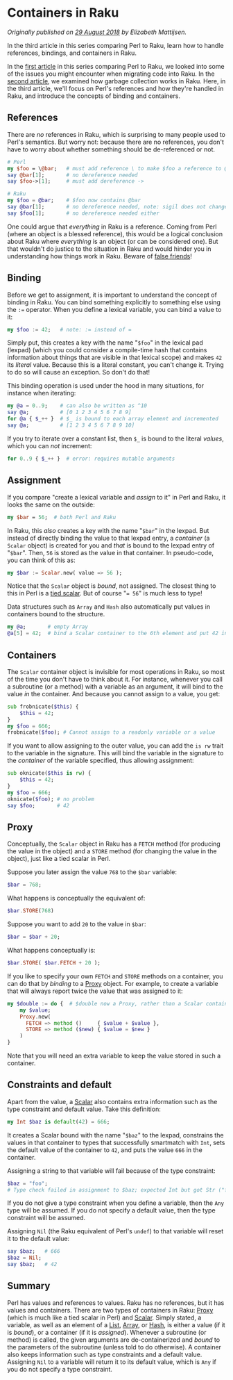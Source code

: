 Containers in Raku
==================

*Originally published on [29 August 2018](https://opensource.com/article/18/8/containers-perl-6) by Elizabeth Mattijsen.*

In the third article in this series comparing Perl to Raku, learn how to handle references, bindings, and containers in Raku.
  
In the [first article](Migrating-Perl-code-to-Raku.md) in this series comparing Perl to Raku, we looked into some of the issues you might encounter when migrating code into Raku. In the [second article](Garbage-Collection-in-Raku.md), we examined how garbage collection works in Raku. Here, in the third article, we'll focus on Perl's references and how they're handled in Raku, and introduce the concepts of binding and containers.

References
----------

There are *no* references in Raku, which is surprising to many people used to Perl's semantics. But worry not: because there are no references, you don't have to worry about whether something should be de-referenced or not.

```` perl
# Perl
my $foo = \@bar;   # must add reference \ to make $foo a reference to @bar
say @bar[1];       # no dereference needed
say $foo->[1];     # must add dereference ->
````

```` raku
# Raku
my $foo = @bar;    # $foo now contains @bar
say @bar[1];       # no dereference needed, note: sigil does not change
say $foo[1];       # no dereference needed either
````

One could argue that *everything* in Raku is a reference. Coming from Perl (where an object is a blessed reference), this would be a logical conclusion about Raku where *everything* is an object (or can be considered one). But that wouldn't do justice to the situation in Raku and would hinder you in understanding how things work in Raku. Beware of [false friends](https://en.wikipedia.org/wiki/False_friend)!

Binding
-------

Before we get to assignment, it is important to understand the concept of binding in Raku. You can bind something explicitly to something else using the `:=` operator. When you define a lexical variable, you can bind a value to it:

```` raku
my $foo := 42;   # note: := instead of =
````

Simply put, this creates a key with the name "`$foo`" in the lexical pad (lexpad) (which you could consider a compile-time hash that contains information about things that are visible in that lexical scope) and makes `42` its *literal* value. Because this is a literal constant, you can't change it. Trying to do so will cause an exception. So don't do that!

This binding operation is used under the hood in many situations, for instance when iterating:

```` raku
my @a = 0..9;    # can also be written as ^10
say @a;          # [0 1 2 3 4 5 6 7 8 9]
for @a { $_++ }  # $_ is bound to each array element and incremented
say @a;          # [1 2 3 4 5 6 7 8 9 10]
````

If you try to iterate over a constant list, then `$_` is bound to the literal *values*, which you can *not* increment:

```` raku
for 0..9 { $_++ }  # error: requires mutable arguments
````

Assignment
----------

If you compare "create a lexical variable and *assign* to it" in Perl and Raku, it looks the same on the outside:

```` perl
my $bar = 56;  # both Perl and Raku
````

In Raku, this *also* creates a key with the name "`$bar`" in the lexpad. But instead of directly binding the value to that lexpad entry, a *container* (a `Scalar` object) is created for you and *that* is bound to the lexpad entry of "`$bar`". Then, `56` is stored as the value in that container. In pseudo-code, you can think of this as:

```` raku
my $bar := Scalar.new( value => 56 );
````

Notice that the `Scalar` object is *bound*, not assigned. The closest thing to this in Perl is a [tied scalar](https://metacpan.org/pod/distribution/perl/pod/perltie.pod#Tying-Scalars). But of course "`= 56`" is much less to type!

Data structures such as `Array` and `Hash` also automatically put values in containers bound to the structure.

```` raku
my @a;       # empty Array
@a[5] = 42;  # bind a Scalar container to the 6th element and put 42 in it
````

Containers
----------

The `Scalar` container object is invisible for most operations in Raku, so most of the time you don't have to think about it. For instance, whenever you call a subroutine (or a method) with a variable as an argument, it will bind to the value *in* the container. And because you cannot assign to a value, you get:

```` raku
sub frobnicate($this) {
    $this = 42;
}
my $foo = 666;
frobnicate($foo); # Cannot assign to a readonly variable or a value
````

If you want to allow assigning to the outer value, you can add the `is rw` trait to the variable in the signature. This will bind the variable in the signature to the *container* of the variable specified, thus allowing assignment:

```` raku
sub oknicate($this is rw) {
    $this = 42;
}
my $foo = 666;
oknicate($foo); # no problem
say $foo;       # 42
````

Proxy
-----

Conceptually, the `Scalar` object in Raku has a `FETCH` method (for producing the value in the object) and a `STORE` method (for changing the value in the object), just like a tied scalar in Perl.

Suppose you later assign the value `768` to the `$bar` variable:

```` raku
$bar = 768;
````

What happens is conceptually the equivalent of:

```` raku
$bar.STORE(768)
````

Suppose you want to add `20` to the value in `$bar`:

```` raku
$bar = $bar + 20;
````

What happens conceptually is:

```` raku
$bar.STORE( $bar.FETCH + 20 );
````

If you like to specify your own `FETCH` and `STORE` methods on a container, you can do that by *binding* to a [Proxy](https://docs.raku.org/type/Proxy) object. For example, to create a variable that will always report twice the value that was assigned to it:

```` raku
my $double := do {  # $double now a Proxy, rather than a Scalar container
    my $value;
    Proxy.new(
      FETCH => method ()     { $value + $value },
      STORE => method ($new) { $value = $new }
    )
}
````

Note that you will need an extra variable to keep the value stored in such a container.

Constraints and default
-----------------------

Apart from the value, a [Scalar](https://docs.raku.org/type/Scalar) also contains extra information such as the type constraint and default value. Take this definition:

```` raku
my Int $baz is default(42) = 666;
````

It creates a Scalar bound with the name "`$baz`" to the lexpad, constrains the values in that container to types that successfully smartmatch with `Int`, sets the default value of the container to `42`, and puts the value `666` in the container.

Assigning a string to that variable will fail because of the type constraint:

```` raku
$baz = "foo";
# Type check failed in assignment to $baz; expected Int but got Str ("foo")
````

If you do not give a type constraint when you define a variable, then the `Any` type will be assumed. If you do not specify a default value, then the type constraint will be assumed.

Assigning `Nil` (the Raku equivalent of Perl's `undef`) to that variable will reset it to the default value:

```` raku
say $baz;   # 666
$baz = Nil;
say $baz;   # 42
````

Summary
-------
  
Perl has values and references to values. Raku has no references, but it has values and containers. There are two types of containers in Raku: [Proxy](https://docs.raku.org/type/Proxy) (which is much like a tied scalar in Perl) and [Scalar](https://docs.raku.org/type/Scalar). Simply stated, a variable, as well as an element of a [List](https://docs.raku.org/type/List), [Array](https://docs.raku.org/type/Array), or [Hash](https://docs.raku.org/type/Hash), is either a value (if it is *bound*), or a container (if it is *assigned*).  Whenever a subroutine (or method) is called, the given arguments are de-containerized and *bound* to the parameters of the subroutine (unless told to do otherwise). A container also keeps information such as type constraints and a default value. Assigning `Nil` to a variable will return it to its default value, which is `Any` if you do not specify a type constraint.
